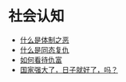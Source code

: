 # 社会认知
- [什么是体制之恶](./什么是体制之恶.md)
- [什么是同态复仇](./什么是同态复仇.md)
- [如何看待仇富](./如何看待仇富.md)
- [国家强大了，日子就好了，吗？](./国家强大了-日子就好了-吗.md)
